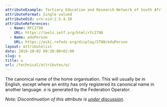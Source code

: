 ```yaml
---
attributeExample: Tertiary Education and Research Network of South Africa
attributeFormat: Single valued
attributeOid: urn:oid:2.5.4.10
attributeReferences:
  - Name: RFC2798
    URL: https://tools.ietf.org/html/rfc2798
  - Name: eduPerson
    URL: https://wiki.refeds.org/display/STAN/eduPerson
layout: attributelist
date: 2019-10-02 09:30:00+02:00
slug: o
title: o
url: /technical/attributes/o/
---
```


The canonical name of the home organisation. This will usually be in English, except where an entity has only registered its canonical name in another language. _o_ is generated by the Federation Operator.

_Note: Discontinuation of this attribute is [under discussion](https://lists.tenet.ac.za/sympa/arc/safire-discuss/2019-10/msg00000.html)._
